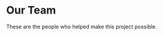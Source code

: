 <script setup>
import { VPTeamMembers } from 'vitepress/theme'

let members = [
  {
   avatar: 'https://avatars.githubusercontent.com/u/81255936?v=4',
   name: 'ajskateboarder',
   title: 'Backend Dev',
   desc: 'he/him',
   links: [
     { icon: 'github', link: 'https://github.com/ajskateboarder' },
   ]
 },
 {
   avatar: 'https://avatars.githubusercontent.com/u/89811520?v=4',
   name: 'Stripes',
   title: 'Frontend Dev',
   desc: 'they/them',
   links: [
     { icon: 'github', link: 'https://github.com/ArrowAced' },
   ]
 },
 {
    avatar: 'https://avatars.githubusercontent.com/u/161162126?v=4',
    name: 'Finley224',
    title: 'Backend Dev, Sysadmin/IT',
    desc: 'they/them',
    links: [
      { icon: 'github', link: 'https://github.com/Finley224' },
    ]
  },
]

</script>

# Our Team

These are the people who helped make this project possible.
<VPTeamMembers size="small" :members="members" />
